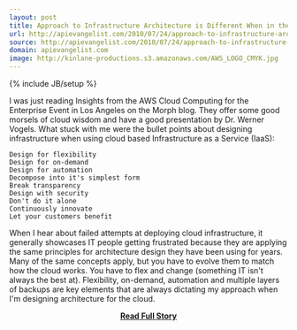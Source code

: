 ```yaml
---
layout: post
title: Approach to Infrastructure Architecture is Different When in the Amazon Cloud
url: http://apievangelist.com/2010/07/24/approach-to-infrastructure-architecture-is-different-when-in-the-amazon-cloud/
source: http://apievangelist.com/2010/07/24/approach-to-infrastructure-architecture-is-different-when-in-the-amazon-cloud/
domain: apievangelist.com
image: http://kinlane-productions.s3.amazonaws.com/AWS_LOGO_CMYK.jpg
---
```

{% include JB/setup %}<p>I was just reading Insights from the AWS Cloud Computing for the Enterprise Event in Los Angeles on the Morph blog. They offer some good morsels of cloud wisdom and have a good presentation by Dr. Werner Vogels. What stuck with me were the bullet points about designing infrastructure when using cloud based Infrastructure as a Service (IaaS):

	Design for flexibility
	Design for on-demand
	Design for automation
	Decompose into it's simplest form
	Break transparency
	Design with security
	Don't do it alone
	Continuously innovate
	Let your customers benefit

When I hear about failed attempts at deploying cloud infrastructure, it generally showcases IT people getting frustrated because they are applying the same principles for architecture design they have been using for years. Many of the same concepts apply, but you have to evolve them to match how the cloud works. You have to flex and change (something IT isn't always the best at).
Flexibility, on-demand, automation and multiple layers of backups are key elements that are always dictating my approach when I'm designing architecture for the cloud.</p>
<center><p><a href="http://apievangelist.com/2010/07/24/approach-to-infrastructure-architecture-is-different-when-in-the-amazon-cloud/" style='padding:25px; font-sze:18px; font-weight: bold;'>Read Full Story</a></p></center>
